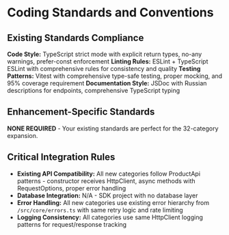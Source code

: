 # Coding Standards and Conventions

## Existing Standards Compliance
**Code Style:** TypeScript strict mode with explicit return types, no-any warnings, prefer-const enforcement
**Linting Rules:** ESLint + TypeScript ESLint with comprehensive rules for consistency and quality
**Testing Patterns:** Vitest with comprehensive type-safe testing, proper mocking, and 95% coverage requirement
**Documentation Style:** JSDoc with Russian descriptions for endpoints, comprehensive TypeScript typing

## Enhancement-Specific Standards
**NONE REQUIRED** - Your existing standards are perfect for the 32-category expansion.

## Critical Integration Rules
- **Existing API Compatibility:** All new categories follow ProductApi patterns - constructor receives HttpClient, async methods with RequestOptions, proper error handling
- **Database Integration:** N/A - SDK project with no database layer
- **Error Handling:** All new categories use existing error hierarchy from `/src/core/errors.ts` with same retry logic and rate limiting
- **Logging Consistency:** All categories use same HttpClient logging patterns for request/response tracking

